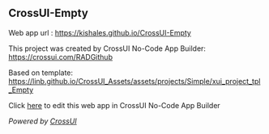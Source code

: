 ## CrossUI-Empty
Web app url : https://kishales.github.io/CrossUI-Empty

This project was created by CrossUI No-Code App Builder: https://crossui.com/RADGithub

Based on template: https://linb.github.io/CrossUI_Assets/assets/projects/Simple/xui_project_tpl_Empty

Click [here](https://crossui.com/RADGithub/#!from=github&owner=kishales&repo=CrossUI-Empty) to edit this web app in CrossUI No-Code App Builder

<i>Powered by [CrossUI](https://crossui.com)</i>
